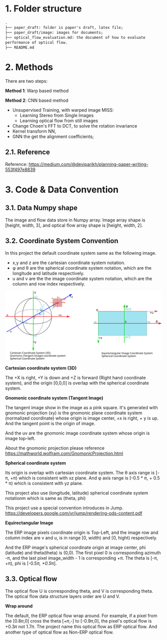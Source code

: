 
# 1. Folder structure

```
.
├── paper_draft: folder is paper's draft, latex file;
├── paper_draft/image: images for documents;
├── optical_flow_evaluation.md: the document of how to evaluate performance of optical flow.
├── README.md
```

# 2. Methods 

There are two steps:

**Method 1**: Warp based method

**Method 2**: CNN based method
- Unsupervised Training, with warped image MISS:
  - Learning Stereo from Single Images
  - Learning optical flow from still images
- Change Choen's FFT to DCT, to solve the rotation invariance
- Kernel transform NN, 
- GNN the get the alignment coefficients;

## 2.1. Reference

Reference: https://medium.com/@deviparikh/planning-paper-writing-553f497e8839

# 3. Code & Data Convention

## 3.1. Data Numpy shape

The image and flow data store in Numpy array.
Image array shape is [height, width, 3], and optical flow array shape is [height, width, 2].

## 3.2. Coordinate System Convention

In this project the default coordinate system same as the following image.
- x,y and z are the cartesian coordinate system notation.
- φ and θ are the spherical coordinate system notation, which are the longitude and latitude respectively.
- u and v are the the image coordinate system notation, which are the column and row index respectively.

![coordinate System](./doc/images/coordinate_system.svg)

**Cartesian coordinate system (3D)**

The +X is right, +Y is down and +Z is forward (Right hand coordinate system), and the origin [0,0,0] is overlap with the spherical coordinate system.

**Gnomonic coordinate system (Tangent Image)**

The tangent image show in the image as a pink square.
It's generated with gnomonic projection (xy) is the gnomonic plane coordinate system (normalized coordinate) whose origin is image center, +x is right, + y is up. And the tangent point is the origin of image.

And the uv are the gnomonic image coordinate system whose origin is image top-left.

About the gnomonic projection please reference https://mathworld.wolfram.com/GnomonicProjection.html

**Spherical coordinate system**

Its origin is overlap with cartesian coordinate system.
The θ axis range is [-π, +π) which is consistent with xz plane.
And φ axis range is [-0.5 * π, + 0.5 * π) which is consistent with yz plane.

This project also use (longitude, latitude) spherical coordinate system notationm which is same as (theta, phi)

This project use a special convention introduces in Jump.
https://developers.google.com/vr/jump/rendering-ods-content.pdf

**Equirectangular Image**

The ERP image pixels coordinate origin is Top-Left, and the image row and column index are v and u, is in range [0, width) and [0, hight) respectively.

And the ERP image's spherical coordinate origin at image center, phi (latitude) and theta(theta) is (0,0).
The first pixel 0 is corresponding azimuth -π, and the last pixel image_width - 1 is corresponding +π.
The theta is [-π, +π), phi is [-0.5*π, +0.5*π].

## 3.3. Optical flow

The optical flow U is corresponding theta, and V is corresponding theta.
The optical flow data structure layers order are U and V.

**Wrap around**

The default, the ERP optical flow wrap around. 
For example, if a pixel from the [0.8𝜋,0] cross the theta [+𝜋,-] to [-0.9𝜋,0], the pixel's optical flow is +0.3𝜋 not 1.7𝜋.
The project name this optical flow as ERP optical flow.
And another type of optical flow as Non-ERP optical flow.
